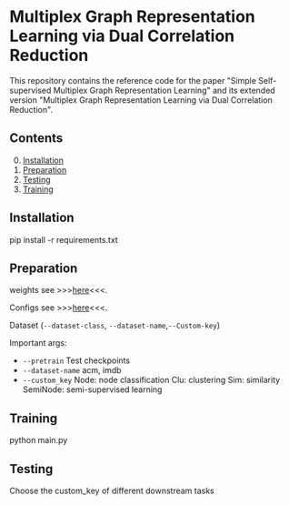 # Multiplex Graph Representation Learning via Dual Correlation Reduction

This repository contains the reference code for the paper "Simple Self-supervised Multiplex Graph Representation Learning" and its extended version "Multiplex Graph Representation Learning via Dual Correlation Reduction". 

## Contents

0. [Installation](#installation)
0. [Preparation](#Preparation)
0. [Testing](#test)
0. [Training](#train)

## Installation
pip install -r requirements.txt 

## Preparation

weights see >>>[here](saved_model/)<<<.

Configs see >>>[here](args.yaml)<<<.

Dataset (`--dataset-class`, `--dataset-name`,`--Custom-key`)

Important args:
* `--pretrain` Test checkpoints
* `--dataset-name` acm, imdb
* `--custom_key` Node: node classification  Clu: clustering   Sim: similarity SemiNode: semi-supervised learning
## Training
python main.py

## Testing
Choose the custom_key of different downstream tasks

